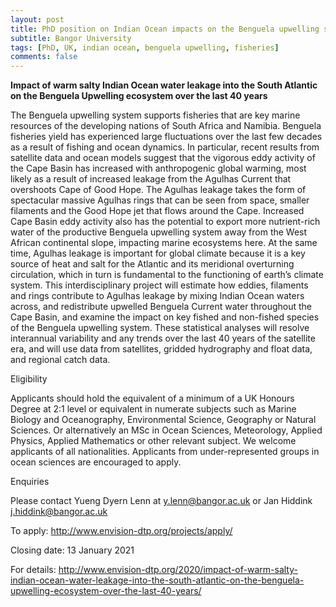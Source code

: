 ```yaml
---
layout: post
title: PhD position on Indian Ocean impacts on the Benguela upwelling system (Bangor, UK)
subtitle: Bangor University
tags: [PhD, UK, indian ocean, benguela upwelling, fisheries]
comments: false
---
```

**Impact of warm salty Indian Ocean water leakage into the South Atlantic on the Benguela Upwelling ecosystem over the last 40 years**

The Benguela upwelling system supports fisheries that are key marine resources of the developing nations of South Africa and Namibia.  Benguela fisheries yield has experienced large fluctuations over the last few decades as a result of fishing and ocean dynamics.  In particular, recent results from satellite data and ocean models suggest that the vigorous eddy activity of the Cape Basin has increased with anthropogenic global warming, most likely as a result of increased leakage from the Agulhas Current that overshoots Cape of Good Hope.  The Agulhas leakage takes the form of spectacular massive Agulhas rings that can be seen from space, smaller filaments and the Good Hope jet that flows around the Cape.  Increased Cape Basin eddy activity also has the potential to export more nutrient-rich water of the productive Benguela upwelling system away from the West African continental slope, impacting marine ecosystems here.  At the same time, Agulhas leakage is important for global climate because it is a key source of heat and salt for the Atlantic and its meridional overturning circulation, which in turn is fundamental to the functioning of earth’s climate system.  This interdisciplinary project will estimate how eddies, filaments and rings contribute to  Agulhas leakage by mixing Indian Ocean waters across, and redistribute upwelled Benguela Current water throughout the Cape Basin, and examine the impact on key fished and non-fished species of the Benguela upwelling system. These statistical analyses will resolve interannual variability and any trends over the last 40 years of the satellite era, and will use data from satellites, gridded hydrography and float data, and regional catch data.

Eligibility

Applicants should hold the equivalent of a minimum of a UK Honours Degree at 2:1 level or equivalent in numerate subjects such as Marine Biology and Oceanography, Environmental Science, Geography or Natural Sciences.  Or alternatively an MSc in Ocean Sciences, Meteorology, Applied Physics, Applied Mathematics or other relevant subject.   We welcome applicants of all nationalities.  Applicants from under-represented groups in ocean sciences are encouraged to apply.

Enquiries

Please contact Yueng Dyern Lenn at y.lenn@bangor.ac.uk or Jan Hiddink j.hiddink@bangor.ac.uk

To apply: http://www.envision-dtp.org/projects/apply/

Closing date: 13 January 2021

For details: http://www.envision-dtp.org/2020/impact-of-warm-salty-indian-ocean-water-leakage-into-the-south-atlantic-on-the-benguela-upwelling-ecosystem-over-the-last-40-years/
